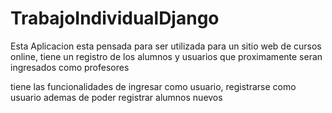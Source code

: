 # TrabajoIndividualDjango

Esta Aplicacion esta pensada para ser utilizada para un sitio web de cursos online,
tiene un registro de los alumnos y usuarios que proximamente seran ingresados como profesores

tiene las funcionalidades de ingresar como usuario, registrarse como usuario
ademas de poder registrar alumnos nuevos

